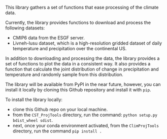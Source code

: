 
This library gathers a set of functions that ease processing of the climate data.

Currently, the library provides functions to download and process the following datasets:
- CMIP6 data from the ESGF server.
- Livneh-lusu dataset, which is a high-resolution gridded dataset of daily temperature and precipitation over the continental US.

In addition to downloading and processing the data, the library provides a set of functions to plot the data in a consistent way.
It also provides a function that calculate the joint distribution of change in precipitation and temperature and randomly sample from this distribution.

The library will be available from PyPI in the near future, however, you can install it locally by cloning this Github repository and install it with `pip`.

To install the library locally:
  - clone this Github repo on your local machine.
  - from the `CST_ProjTools` directory, run the command: `python setup.py bdist_wheel sdist`.
  - next, once your conda environment activated, from the `ClimProjTools` directory, run the command `pip install .`

